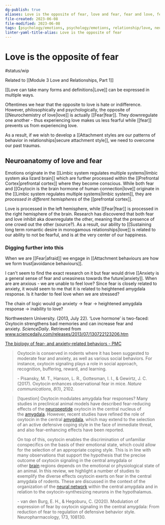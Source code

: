 ```yaml
---
dg-publish: true
aliases: Love is the opposite of fear, love and fear, fear and love, fear is the opposite of love, love is the opposite of fear, indifference, love and fear are in different parts of the brain, love makes us less fearful, fear prevents us from experiencing love, love inhibition, love stands opposite to fear
file-created: 2023-06-08
file-modified: 2023-06-08
tags: [psychology/emotions, psychology/emotions, relationship/love, neuroscience, biology, self/self-improvement, philosophy]
linter-yaml-title-alias: Love is the opposite of fear
---
```


# Love is the opposite of fear

#status/wip

Related to [[Module 3 Love and Relationships, Part 1]]

[[Love can take many forms and definitions|Love]] can be expressed in multiple ways.

Oftentimes we hear that the opposite to love is hate or indifference. However, philosophically and psychologically, the opposite of [[Neurochemistry of love|love]] is actually [[Fear|fear]]. They downregulate one another - thus experiencing love makes us less fearful while [[fear]] prevents us from experiencing love.

As a result, if we wish to develop a [[Attachment styles are our patterns of behavior in relationships|secure attachment style]], we need to overcome our past traumas.

## Neuroanatomy of love and fear

Emotions originate in the [[Limbic system regulates multiple systems|limbic system aka lizard brain]] which are further processed within the [[Prefrontal Cortex|prefrontal cortex]] where they become conscious. While both fear and [[Oxytocin is the brain hormone of human connection|love]] originate in the [[Limbic system regulates multiple systems|limbic system]], they are *processed in different hemispheres* of the [[prefrontal cortex]].

Love is processed in the left hemisphere, while [[Fear|fear]] is processed in the right hemisphere of the brain. Research has discovered that both fear and love inhibit aka downregulate the other, meaning that the presence of one crowd out the other (source?). As a result, our ability to [[Sustaining long term romantic desire in monogamous relationships|love]] is related to our ability to not be fearful, and is at the very center of our happiness.

### Digging further into this

When we are [[Fear|afraid]] we engage in [[Attachment behaviours are how we form trust|avoidance behaviours]].

I can't seem to find the exact research on it but fear would drive [[Anxiety is a general sense of fear and uneasiness towards the future|anxiety]]. When are are anxious - we are unable to feel love? Since fear is closely related to anxiety, it would seem to me that it is related to heightened amygdala response. Is it harder to feel love when we are stressed?

The chain of logic would go anxiety -> fear -> heightened amygdala response -> inability to love?

Northwestern University. (2013, July 22). ‘Love hormone’ is two-faced: Oxytocin strengthens bad memories and can increase fear and anxiety. _ScienceDaily_. Retrieved from www.sciencedaily.com/releases/2013/07/130722123206.htm

[The biology of fear- and anxiety-related behaviors - PMC](https://www.ncbi.nlm.nih.gov/pmc/articles/PMC3181681/)

> Oxytocin is conserved in rodents where it has been suggested to moderate fear and anxiety, as well as various social behaviors. For instance, oxytocin signaling plays a role in social approach, recognition, buffering, reward, and learning.
>
> \- Pisansky, M. T., Hanson, L. R., Gottesman, I. I., & Gewirtz, J. C. (2017). Oxytocin enhances observational fear in mice. _Nature communications_, _8_(1), 2102.

> [!question] Oxytocin modulates amygdala fear responses?
> Many studies in preclinical animal models have described fear-reducing effects of the [neuropeptide](https://www.sciencedirect.com/topics/neuroscience/neuropeptide "Learn more about neuropeptide from ScienceDirect's AI-generated Topic Pages") oxytocin in the central nucleus of the [amygdala](https://www.sciencedirect.com/topics/neuroscience/amygdala "Learn more about amygdala from ScienceDirect's AI-generated Topic Pages"). However, recent studies have refined the role of oxytocin in the central [amygdala](https://www.sciencedirect.com/topics/neuroscience/amygdala "Learn more about amygdala from ScienceDirect's AI-generated Topic Pages"), which may extend to the selection of an active defensive coping style in the face of immediate threat, and also fear-enhancing effects have been reported.
>
> On top of this, oxytocin enables the discrimination of unfamiliar conspecifics on the basis of their emotional state, which could allow for the selection of an appropriate coping style. This is in line with many observations that support the hypothesis that the precise outcome of oxytocin signaling in the central amygdala or other [brain](https://www.sciencedirect.com/topics/neuroscience/brain "Learn more about brain from ScienceDirect's AI-generated Topic Pages") regions depends on the emotional or physiological state of an animal. In this review, we highlight a number of studies to exemplify the diverse effects oxytocin exerts on fear in the central amygdala of rodents. These are discussed in the context of the organization of the [neural network](https://www.sciencedirect.com/topics/neuroscience/neural-network "Learn more about neural network from ScienceDirect's AI-generated Topic Pages") within the central amygdala and in relation to the oxytocin-synthesizing neurons in the hypothalamus.
>
> \- van den Burg, E. H., & Hegoburu, C. (2020). Modulation of expression of fear by oxytocin signaling in the central amygdala: From reduction of fear to regulation of defensive behavior style. Neuropharmacology, 173, 108130.
